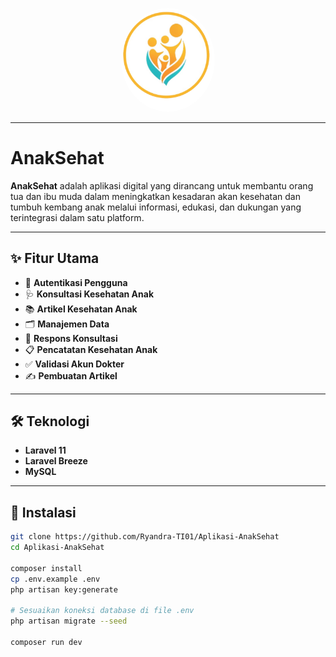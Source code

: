 <p align="center">
  <a href="#" target="_blank" >
    <img src="https://raw.githubusercontent.com/Ryandra-TI01/Aplikasi-AnakSehat/f347f0d02e567a4062a0443eedc589c79de1aa78/public/Logo-AnakSehat.png" alt="Logo AnakSehat" style="border-radius: 50%; width: 150px;">
  </a>
</p>


---

# AnakSehat

**AnakSehat** adalah aplikasi digital yang dirancang untuk membantu orang tua dan ibu muda dalam meningkatkan kesadaran akan kesehatan dan tumbuh kembang anak melalui informasi, edukasi, dan dukungan yang terintegrasi dalam satu platform.

---

## ✨ Fitur Utama

- 🔐 **Autentikasi Pengguna**
- 🩺 **Konsultasi Kesehatan Anak**
- 📚 **Artikel Kesehatan Anak**
- 🗂️ **Manajemen Data**
- 💬 **Respons Konsultasi**
- 📋 **Pencatatan Kesehatan Anak**
- ✅ **Validasi Akun Dokter**
- ✍️ **Pembuatan Artikel**

---

## 🛠️ Teknologi

- **Laravel 11**
- **Laravel Breeze**
- **MySQL**

---

## 🚀 Instalasi

```bash
git clone https://github.com/Ryandra-TI01/Aplikasi-AnakSehat
cd Aplikasi-AnakSehat

composer install
cp .env.example .env
php artisan key:generate

# Sesuaikan koneksi database di file .env
php artisan migrate --seed

composer run dev
